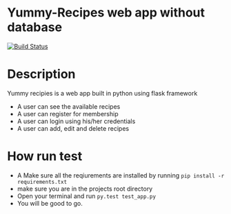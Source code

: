 # Yummy-Recipes web app without database
[![Build Status](https://travis-ci.org/geofrocker/Yummy-Recipes.svg?branch=master)](https://travis-ci.org/geofrocker/Yummy-Recipes)
# Description
Yummy recipies is a web app built in python using flask framework
  * A user can see the available recipes
  * A user can register for membership
  * A user can login using his/her credentials
  * A user can add, edit and delete recipes
# How run test
  * A Make sure all the reqiurements are installed by running `pip install -r requirements.txt`
  * make sure you are in the projects root directory
  * Open your terminal and run `py.test test_app.py`
  * You will be good to go.